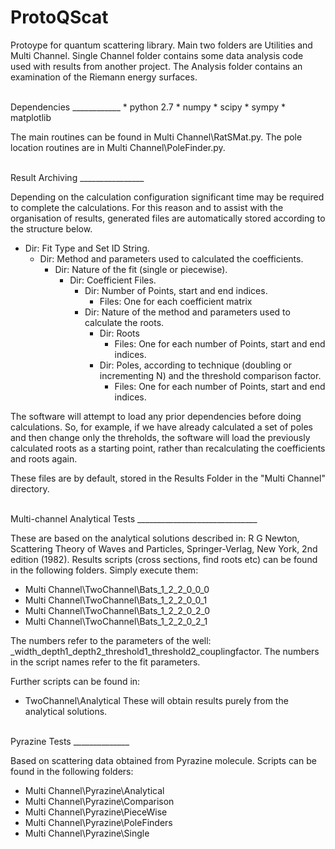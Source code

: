 ProtoQScat
==========

Protoype for quantum scattering library. Main two folders are Utilities and Multi Channel. Single Channel folder contains some data analysis code used with results from another project. The Analysis folder contains an examination of the Riemann energy surfaces.

<br />
Dependencies
____________
 * python 2.7
 * numpy
 * scipy
 * sympy
 * matplotlib

The main routines can be found in Multi Channel\RatSMat.py. The pole location routines are in Multi Channel\PoleFinder.py.
 
<br /> 
Result Archiving
________________

Depending on the calculation configuration significant time may be required to complete the calculations. For this reason and to assist with the organisation of results, generated files are automatically stored according to the structure below.

 * Dir: Fit Type and Set ID String.
   * Dir: Method and parameters used to calculated the coefficients.
     * Dir: Nature of the fit (single or piecewise).
       * Dir: Coefficient Files.
         * Dir: Number of Points, start and end indices.
           * Files: One for each coefficient matrix
         * Dir: Nature of the method and parameters used to calculate the roots.
           * Dir: Roots
             * Files: One for each number of Points, start and end indices.
           * Dir: Poles, according to technique (doubling or incrementing N) and the threshold comparison factor.
             * Files: One for each number of Points, start and end indices.
  
The software will attempt to load any prior dependencies before doing calculations. So, for example, if we have already calculated a set of poles and then change only the threholds, the software will load the previously calculated roots as a starting point, rather than recalculating the coefficients and roots again.

These files are by default, stored in the Results Folder in the "Multi Channel" directory. 

<br />
Multi-channel Analytical Tests
______________________________

These are based on the analytical solutions described in: R G Newton, Scattering Theory of Waves and Particles, Springer-Verlag, New York, 2nd edition (1982).
Results scripts (cross sections, find roots etc) can be found in the following folders. Simply execute them:
 * Multi Channel\TwoChannel\Bats_1_2_2_0_0_0
 * Multi Channel\TwoChannel\Bats_1_2_2_0_0_1
 * Multi Channel\TwoChannel\Bats_1_2_2_0_2_0
 * Multi Channel\TwoChannel\Bats_1_2_2_0_2_1  

The numbers refer to the parameters of the well: _width_depth1_depth2_threshold1_threshold2_couplingfactor. The numbers in the script names refer to the fit parameters.

Further scripts can be found in:
 * TwoChannel\Analytical
These will obtain results purely from the analytical solutions.

<br />
Pyrazine Tests
______________

Based on scattering data obtained from Pyrazine molecule. Scripts can be found in the following folders:
 * Multi Channel\Pyrazine\Analytical
 * Multi Channel\Pyrazine\Comparison
 * Multi Channel\Pyrazine\PieceWise
 * Multi Channel\Pyrazine\PoleFinders
 * Multi Channel\Pyrazine\Single
 
